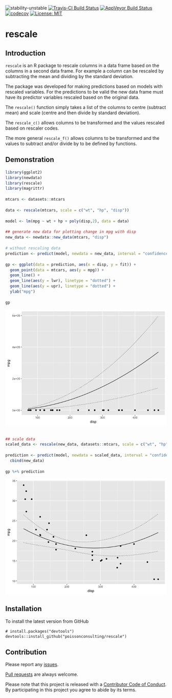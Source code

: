
<!-- README.md is generated from README.Rmd. Please edit that file -->
![stability-unstable](https://img.shields.io/badge/stability-unstable-yellow.svg) [![Travis-CI Build Status](https://travis-ci.org/poissonconsulting/rescale.svg?branch=master)](https://travis-ci.org/poissonconsulting/rescale) [![AppVeyor Build Status](https://ci.appveyor.com/api/projects/status/github/poissonconsulting/rescale?branch=master&svg=true)](https://ci.appveyor.com/project/poissonconsulting/rescale) [![codecov](https://codecov.io/gh/poissonconsulting/rescale/branch/master/graph/badge.svg)](https://codecov.io/gh/poissonconsulting/rescale) [![License: MIT](https://img.shields.io/badge/License-MIT-blue.svg)](https://opensource.org/licenses/MIT)

rescale
=======

Introduction
------------

`rescale` is an R package to rescale columns in a data frame based on the columns in a second data frame. For example a column can be rescaled by subtracting the mean and dividing by the standard deviation.

The package was developed for making predictions based on models with rescaled variables. For the predictions to be valid the new data frame must have its predictor variables rescaled based on the original data.

The `rescale()` function simply takes a list of the columns to centre (subtract mean) and scale (centre and then divide by standard deviation).

The `rescale_c()` allows columns to be transformed and the values rescaled based on rescaler codes.

The more general `rescale_f()` allows columns to be transformed and the values to subtract and/or divide by to be defined by functions.

Demonstration
-------------

``` r
library(ggplot2)
library(newdata)
library(rescale)
library(magrittr)

mtcars <- datasets::mtcars

data <- rescale(mtcars, scale = c("wt", "hp", "disp"))

model <- lm(mpg ~ wt + hp + poly(disp,2), data = data)

## generate new data for plotting change in mpg with disp
new_data <- newdata::new_data(mtcars, "disp")

# without rescaling data
prediction <- predict(model, newdata = new_data, interval = "confidence") %>% cbind(new_data)

gp <- ggplot(data = prediction, aes(x = disp, y = fit)) + 
  geom_point(data = mtcars, aes(y = mpg)) + 
  geom_line() +
  geom_line(aes(y = lwr), linetype = "dotted") +
  geom_line(aes(y = upr), linetype = "dotted") +
  ylab("mpg")

gp
```

![](tools/README-unnamed-chunk-2-1.png)

``` r

## scale data
scaled_data <- rescale(new_data, datasets::mtcars, scale = c("wt", "hp", "disp"))
                       
prediction <- predict(model, newdata = scaled_data, interval = "confidence") %>% 
  cbind(new_data)

gp %+% prediction
```

![](tools/README-unnamed-chunk-2-2.png)

Installation
------------

To install the latest version from GitHub

    # install.packages("devtools")
    devtools::install_github("poissonconsulting/rescale")

Contribution
------------

Please report any [issues](https://github.com/poissonconsulting/rescale/issues).

[Pull requests](https://github.com/poissonconsulting/rescale/pulls) are always welcome.

Please note that this project is released with a [Contributor Code of Conduct](CONDUCT.md). By participating in this project you agree to abide by its terms.
